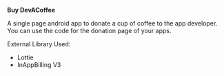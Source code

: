 **Buy DevACoffee**

A single page android app to donate a cup of coffee to the app developer.
You can use the code for the donation page of your apps.

External Library Used:
- Lottie
- InAppBilling V3
